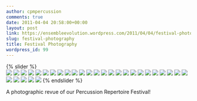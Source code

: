 ```yaml
---
author: cpmpercussion
comments: true
date: 2011-04-04 20:58:00+00:00
layout: post
link: https://ensembleevolution.wordpress.com/2011/04/04/festival-photography/
slug: festival-photography
title: Festival Photography
wordpress_id: 99
---
```


{% slider %}  
![](https://ensembleevolution.files.wordpress.com/2011/04/a0275-img.jpg)
![](https://ensembleevolution.files.wordpress.com/2011/04/55955-img.jpg)
![](https://ensembleevolution.files.wordpress.com/2011/04/b72cd-img.jpg)
![](https://ensembleevolution.files.wordpress.com/2011/04/71707-img.jpg)
![](https://ensembleevolution.files.wordpress.com/2011/04/f36b0-img.jpg)
![](https://ensembleevolution.files.wordpress.com/2011/04/95823-img.jpg)
![](https://ensembleevolution.files.wordpress.com/2011/04/40ba3-img.jpg)
![](https://ensembleevolution.files.wordpress.com/2011/04/b3d4d-img.jpg)
![](https://ensembleevolution.files.wordpress.com/2011/04/80971-img.jpg)
![](https://ensembleevolution.files.wordpress.com/2011/04/83bf4-img.jpg)
![](https://ensembleevolution.files.wordpress.com/2011/04/3f66b-img.jpg)
![](https://ensembleevolution.files.wordpress.com/2011/04/bd9f1-img.jpg)
![](https://ensembleevolution.files.wordpress.com/2011/04/2544e-img.jpg)
![](https://ensembleevolution.files.wordpress.com/2011/04/8d5d0-img.jpg)
![](https://ensembleevolution.files.wordpress.com/2011/04/a85bb-img.jpg)
![](https://ensembleevolution.files.wordpress.com/2011/04/15a9c-img.jpg)
![](https://ensembleevolution.files.wordpress.com/2011/04/d7bac-img.jpg)
![](https://ensembleevolution.files.wordpress.com/2011/04/c519f-img.jpg)
![](https://ensembleevolution.files.wordpress.com/2011/04/2e2aa-img.jpg)
![](https://ensembleevolution.files.wordpress.com/2011/04/6ca73-img.jpg)
![](https://ensembleevolution.files.wordpress.com/2011/04/b8de9-img.jpg)
![](https://ensembleevolution.files.wordpress.com/2011/04/c23d1-img.jpg)
![](https://ensembleevolution.files.wordpress.com/2011/04/a17ca-img.jpg)
![](https://ensembleevolution.files.wordpress.com/2011/04/e78b6-img.jpg)
![](https://ensembleevolution.files.wordpress.com/2011/04/85aa7-img.jpg)
![](https://ensembleevolution.files.wordpress.com/2011/04/1daff-img.jpg)
![](https://ensembleevolution.files.wordpress.com/2011/04/eb911-img.jpg)
![](https://ensembleevolution.files.wordpress.com/2011/04/847bb-img.jpg)
![](https://ensembleevolution.files.wordpress.com/2011/04/1b7d2-img.jpg)
![](https://ensembleevolution.files.wordpress.com/2011/04/9de68-img.jpg)
{% endslider %}

A photographic revue of our Percussion Repertoire Festival!